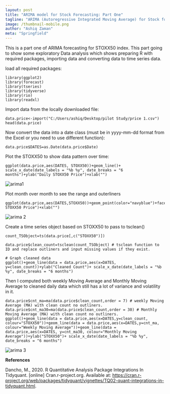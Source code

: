 ```yaml
---
layout: post
title: "ARIMA model for Stock Forecasting: Part One"
tagline: "ARIMA (Autoregressive Integrated Moving Average) for Stock forecasting with R: Exploratory Data Analysis"
image: /thumbnail-mobile.png
author: "Ashiq Zaman"
meta: "Springfield"
---
```

This is a part one of ARIMA forecasting for STOXX50 index. This part going to show some exploratory Data analysis which shows preparing R with required packages, importing data and converting data to time series data. 

load all required packages:

```{r}
library(ggplot2)
library(forecast)
library(tseries)
library(tidyverse)
library(rio)
library(readxl)
```

Import data from the locally downloaded file:

```{r}
data.price<-import("C:/Users/ashiq/Desktop/pilot Study/price 1.csv")
head(data.price)
```

Now convert the data into a date class (must be in yyyy-mm-dd format from the Excel or you need to use different function):

```{r}
data.price$DATES=as.Date(data.price$Date)
```

Plot the STOXX50 to show data pattern over time:

```{r}
ggplot(data.price,aes(DATES, STOXX50))+geom_line()+ scale_x_date(date_labels = "%b %y", date_breaks = "6 months")+ylab("Daily STOXX50 Price")+xlab("")
```

![arima1](https://user-images.githubusercontent.com/47462688/82580751-80ae0580-9b87-11ea-9219-a5017184dd30.JPG)


Plot month over month to see the range and outerliners

```{r}
ggplot(data.price,aes(DATES,STOXX50))+geom_point(color="navyblue")+facet_wrap(~Month)+geom_line()+ylab("Daily STOXX50 Price")+xlab("")
```

![arima 2](https://user-images.githubusercontent.com/47462688/82580849-a6d3a580-9b87-11ea-9321-7031a8c0ee37.JPG)

Create a time series object based on STOXX50 to pass to tsclean()

```{r}
count_TSObject=ts(data.price[,c("STOXX50")]) 

data.price$clean_count=tsclean(count_TSObject) # tsclean function to ID and replace outliners and input missing values if they exist. 

# Graph cleaned data
ggplot()+geom_line(data = data.price,aes(x=DATES, y=clean_count))+ylab("Cleaned Count")+ scale_x_date(date_labels = "%b %y", date_breaks = "6 months")
```

Then I computed both weekly Moving Average and Monthly Moving Average to cleaned daily data which still has a lot of variance and volatility in it. 

```{r}
data.price$cnt_ma=ma(data.price$clean_count,order = 7) # weekly Moving Average (MA) with clean count no outliners.
data.price$cnt_ma30=ma(data.price$clean_count,order = 30) # Monthly Moving Average (MA) with clean count no outliners.
ggplot()+geom_line(data = data.price,aes(x=DATES,y=clean_count, colour="STOXX50"))+geom_line(data = data.price,aes(x=DATES,y=cnt_ma, colour="Weekly Moving Average"))+geom_line(data = data.price,aes(x=DATES, y=cnt_ma30, colour="Monthly Moving Average"))+ylab("STOXX50")+ scale_x_date(date_labels = "%b %y", date_breaks = "6 months")
```

![arima 3](https://user-images.githubusercontent.com/47462688/82581053-de425200-9b87-11ea-871c-5a6e74737056.JPG)




**References**

Dancho, M., 2020. R Quantitative Analysis Package Integrations In Tidyquant. [online] Cran.r-project.org. Available at: <https://cran.r-project.org/web/packages/tidyquant/vignettes/TQ02-quant-integrations-in-tidyquant.html>.

